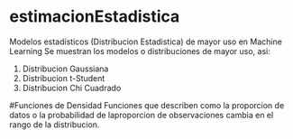 # estimacionEstadistica
Modelos estadísticos (Distribucion Estadistica) de mayor uso en Machine Learning
Se muestran los modelos o distribuciones de mayor uso, asi:
1. Distribucion Gaussiana
2. Distribucion t-Student
3. Distribucion Chi Cuadrado

#Funciones de Densidad
Funciones que describen como la proporcion de datos o la 
probabilidad de laproporcion de observaciones cambia
en el rango de la distribucion.
